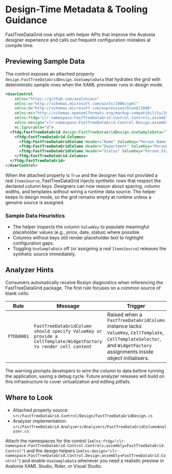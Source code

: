# Design-Time Metadata & Tooling Guidance

FastTreeDataGrid now ships with helper APIs that improve the Avalonia designer experience and calls out frequent configuration mistakes at compile time.

## Previewing Sample Data

The control exposes an attached property `design:FastTreeDataGridDesign.UseSampleData` that hydrates the grid with deterministic sample rows when the XAML previewer runs in design mode.

```xml
<UserControl
    xmlns="https://github.com/avaloniaui"
    xmlns:x="http://schemas.microsoft.com/winfx/2006/xaml"
    xmlns:d="http://schemas.microsoft.com/expression/blend/2008"
    xmlns:mc="http://schemas.openxmlformats.org/markup-compatibility/2006"
    xmlns:ftdg="clr-namespace:FastTreeDataGrid.Control.Controls;assembly=FastTreeDataGrid.Control"
    xmlns:design="clr-namespace:FastTreeDataGrid.Control.Design;assembly=FastTreeDataGrid.Control"
    mc:Ignorable="d">
  <ftdg:FastTreeDataGrid design:FastTreeDataGridDesign.UseSampleData="True">
    <ftdg:FastTreeDataGrid.Columns>
      <ftdg:FastTreeDataGridColumn Header="Name" ValueKey="Person.Name" />
      <ftdg:FastTreeDataGridColumn Header="Department" ValueKey="Person.Department" />
      <ftdg:FastTreeDataGridColumn Header="Status" ValueKey="Person.Status" />
    </ftdg:FastTreeDataGrid.Columns>
  </ftdg:FastTreeDataGrid>
</UserControl>
```

When the attached property is `True` and the designer has not provided a real `ItemsSource`, FastTreeDataGrid injects synthetic rows that respect the declared column keys. Designers can now reason about spacing, column widths, and templates without wiring a runtime data source. The helper keeps to design mode, so the grid remains empty at runtime unless a genuine source is assigned.

### Sample Data Heuristics

- The helper inspects the column `ValueKey` to populate meaningful placeholder values (e.g., price, date, status) where possible.
- Columns without keys still render placeholder text to highlight configuration gaps.
- Toggling `UseSampleData` off (or assigning a real `ItemsSource`) releases the synthetic source immediately.

## Analyzer Hints

Consumers automatically receive Roslyn diagnostics when referencing the FastTreeDataGrid package. The first rule focuses on a common source of blank cells:

| Rule | Message | Trigger |
| ---- | ------- | ------- |
| `FTDG0001` | `FastTreeDataGridColumn should specify ValueKey or provide a CellTemplate/WidgetFactory to render cell content` | Raised when a `FastTreeDataGridColumn` instance lacks `ValueKey`, `CellTemplate`, `CellTemplateSelector`, and `WidgetFactory` assignments inside object initialisers. |

The warning prompts developers to wire the column to data before running the application, saving a debug cycle. Future analyzer releases will build on this infrastructure to cover virtualization and editing pitfalls.

## Where to Look

- Attached property source: `src/FastTreeDataGrid.Control/Design/FastTreeDataGridDesign.cs`
- Analyzer implementation: `src/FastTreeDataGrid.Analyzers/Analyzers/FastTreeDataGridColumnAnalyzer.cs`

Attach the namespaces for the control (`xmlns:ftdg="clr-namespace:FastTreeDataGrid.Control.Controls;assembly=FastTreeDataGrid.Control"`) and the design helpers (`xmlns:design="clr-namespace:FastTreeDataGrid.Control.Design;assembly=FastTreeDataGrid.Control"`) and enable `UseSampleData` whenever you need a realistic preview in Avalonia XAML Studio, Rider, or Visual Studio.
